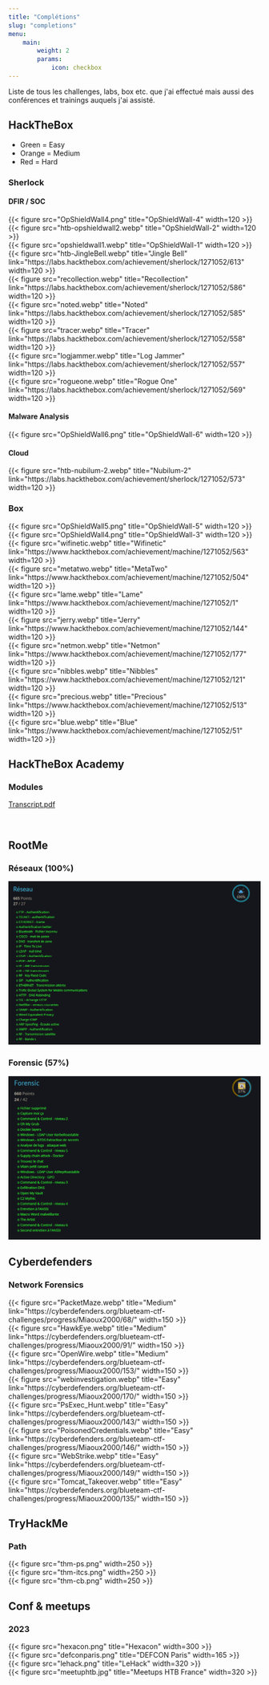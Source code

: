```yaml
---
title: "Complétions"
slug: "completions"
menu:
    main:
        weight: 2
        params: 
            icon: checkbox
---
```


Liste de tous les challenges, labs, box etc. que j'ai effectué mais aussi des conférences et trainings auquels j'ai assisté.

## HackTheBox 

- Green = Easy
- Orange = Medium
- Red = Hard

### Sherlock 

#### DFIR / SOC 

<div class="image-container">
    <div class="image-item">{{< figure src="OpShieldWall4.png" title="OpShieldWall-4" width=120 >}}</div>
    <div class="image-item">{{< figure src="htb-opshieldwall2.webp" title="OpShieldWall-2" width=120 >}}</div>
    <div class="image-item">{{< figure src="opshieldwall1.webp" title="OpShieldWall-1" width=120 >}}</div>
    <div class="image-item">{{< figure src="htb-JingleBell.webp" title="Jingle Bell" link="https://labs.hackthebox.com/achievement/sherlock/1271052/613" width=120 >}}</div>
    <div class="image-item">{{< figure src="recollection.webp" title="Recollection" link="https://labs.hackthebox.com/achievement/sherlock/1271052/586" width=120 >}}</div>
    <div class="image-item">{{< figure src="noted.webp" title="Noted" link="https://labs.hackthebox.com/achievement/sherlock/1271052/585" width=120 >}}</div>
</div>

<div class="image-container">
    <div class="image-item">{{< figure src="tracer.webp" title="Tracer" link="https://labs.hackthebox.com/achievement/sherlock/1271052/558" width=120 >}}</div>
    <div class="image-item">{{< figure src="logjammer.webp" title="Log Jammer" link="https://labs.hackthebox.com/achievement/sherlock/1271052/557" width=120 >}}</div>
    <div class="image-item">{{< figure src="rogueone.webp" title="Rogue One" link="https://labs.hackthebox.com/achievement/sherlock/1271052/569" width=120 >}}</div>
</div>

#### Malware Analysis

<div class="image-container">
    <div class="image-item">{{< figure src="OpShieldWall6.png" title="OpShieldWall-6" width=120 >}}</div>
</div>


#### Cloud 
<div class="image-container">
    <div class="image">{{< figure src="htb-nubilum-2.webp" title="Nubilum-2" link="https://labs.hackthebox.com/achievement/sherlock/1271052/573" width=120 >}}</div>
</div>

### Box
<div class="image-container">
    <div class="image-item">{{< figure src="OpShieldWall5.png" title="OpShieldWall-5" width=120 >}}</div>
    <div class="image-item">{{< figure src="OpShieldWall4.png" title="OpShieldWall-3" width=120 >}}</div>
    <div class="image">{{< figure src="wifinetic.webp" title="Wifinetic" link="https://www.hackthebox.com/achievement/machine/1271052/563" width=120 >}}</div>
    <div class="image">{{< figure src="metatwo.webp" title="MetaTwo" link="https://www.hackthebox.com/achievement/machine/1271052/504" width=120 >}}</div>
    <div class="image">{{< figure src="lame.webp" title="Lame" link="https://www.hackthebox.com/achievement/machine/1271052/1" width=120 >}}</div>
    <div class="image">{{< figure src="jerry.webp" title="Jerry" link="https://www.hackthebox.com/achievement/machine/1271052/144" width=120 >}}</div>
</div>

<div class="image-container">
    <div class="image">{{< figure src="netmon.webp" title="Netmon" link="https://www.hackthebox.com/achievement/machine/1271052/177" width=120 >}}</div>
    <div class="image">{{< figure src="nibbles.webp" title="Nibbles" link="https://www.hackthebox.com/achievement/machine/1271052/121" width=120 >}}</div>
    <div class="image">{{< figure src="precious.webp" title="Precious" link="https://www.hackthebox.com/achievement/machine/1271052/513" width=120 >}}</div>
    <div class="image">{{< figure src="blue.webp" title="Blue" link="https://www.hackthebox.com/achievement/machine/1271052/51" width=120 >}}</div>
</div>


## HackTheBox Academy
### Modules
[Transcript.pdf](htb-academy-transcript.pdf)

<br>

## RootMe
### Réseaux (100%)
![](rootme-reseau.png)
<br>


### Forensic (57%)
![](rootme-forensic.png)
<br>


## Cyberdefenders
### Network Forensics 
<div class="image-container">
    <div class="image">{{< figure src="PacketMaze.webp" title="Medium" link="https://cyberdefenders.org/blueteam-ctf-challenges/progress/Miaoux2000/68/" width=150 >}}</div>
    <div class="image">{{< figure src="HawkEye.webp" title="Medium" link="https://cyberdefenders.org/blueteam-ctf-challenges/progress/Miaoux2000/91/" width=150 >}}</div>
    <div class="image">{{< figure src="OpenWire.webp" title="Medium" link="https://cyberdefenders.org/blueteam-ctf-challenges/progress/Miaoux2000/153/" width=150 >}}</div>
    <div class="image">{{< figure src="webinvestigation.webp" title="Easy" link="https://cyberdefenders.org/blueteam-ctf-challenges/progress/Miaoux2000/170/" width=150 >}}</div>
    <div class="image">{{< figure src="PsExec_Hunt.webp" title="Easy" link="https://cyberdefenders.org/blueteam-ctf-challenges/progress/Miaoux2000/143/" width=150 >}}</div>
</div>

<div class="image-container">
    <div class="image">{{< figure src="PoisonedCredentials.webp" title="Easy" link="https://cyberdefenders.org/blueteam-ctf-challenges/progress/Miaoux2000/146/" width=150 >}}</div>
    <div class="image">{{< figure src="WebStrike.webp" title="Easy" link="https://cyberdefenders.org/blueteam-ctf-challenges/progress/Miaoux2000/149/" width=150 >}}</div>
    <div class="image">{{< figure src="Tomcat_Takeover.webp" title="Easy" link="https://cyberdefenders.org/blueteam-ctf-challenges/progress/Miaoux2000/135/" width=150 >}}</div>
</div>

## TryHackMe
### Path
<div class="image-container">
    <div class="image">{{< figure src="thm-ps.png" width=250 >}}</div>
    <div class="image">{{< figure src="thm-itcs.png" width=250 >}}</div>
    <div class="image">{{< figure src="thm-cb.png" width=250 >}}</div>
</div>


## Conf & meetups
### 2023
<div class="image-container">
    <div class="image">{{< figure src="hexacon.png" title="Hexacon" width=300 >}}</div>
    <div class="image">{{< figure src="defconparis.png" title="DEFCON Paris" width=165 >}}</div>
    <div class="image">{{< figure src="lehack.png" title="LeHack" width=320 >}}</div>
</div>
<div class="image-container">
    <div class="image">{{< figure src="meetuphtb.jpg" title="Meetups HTB France" width=320 >}}</div>
</div>
